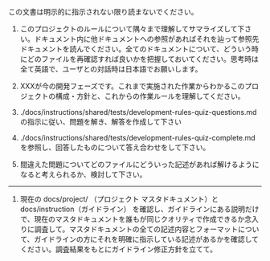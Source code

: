 この文書は明示的に指示されない限り読まないでください。

1. このプロジェクトのルールについて隅々まで理解してサマライズして下さい。ドキュメント内に他ドキュメントへの参照があればそれを辿って参照先ドキュメントを読んでください。全てのドキュメントについて、どういう時にどのファイルを再確認すれば良いかを把握しておいてください。思考時は全て英語で、ユーザとの対話時は日本語でお願いします。
1. XXXが今の開発フェーズです。これまで実施された作業からわかるこのプロジェクトの構成・方針と、これからの作業ルールを理解してください。

1. ./docs/instructions/shared/tests/development-rules-quiz-questions.md の指示に従い、問題を解き、解答を作成して下さい
1. ./docs/instructions/shared/tests/development-rules-quiz-complete.md を参照し、回答したものについて答え合わせをして下さい。
1. 間違えた問題についてどのファイルにどういった記述があれば解けるようになると考えられるか、検討して下さい。

---

1. 現在の docs/project/ （プロジェクト マスタドキュメント）と docs/instruction（ガイドライン） を確認し、ガイドラインにある説明だけで、現在のマスタドキュメントを誰もが同じクオリティで作成できるか念入りに調査して。マスタドキュメントの全ての記述内容とフォーマットについて、ガイドラインの方にそれを明確に指示している記述があるかを確認してください。調査結果をもとにガイドライン修正方針を立てて。
